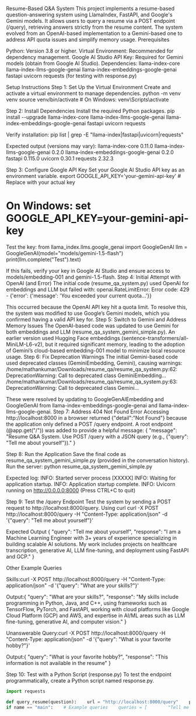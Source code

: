 Resume-Based Q&A System
This project implements a resume-based question-answering system using LlamaIndex, FastAPI, and Google's Gemini models. It allows users to query a resume via a POST endpoint (/query), retrieving answers strictly from the resume content. The system evolved from an OpenAI-based implementation to a Gemini-based one to address API quota issues and simplify memory usage.
Prerequisites

Python: Version 3.8 or higher.
Virtual Environment: Recommended for dependency management.
Google AI Studio API Key: Required for Gemini models (obtain from Google AI Studio).
Dependencies:
llama-index-core
llama-index-llms-google-genai
llama-index-embeddings-google-genai
fastapi
uvicorn
requests (for testing with response.py)



Setup Instructions
Step 1: Set Up the Virtual Environment
Create and activate a virtual environment to manage dependencies.
python -m venv venv
source venv/bin/activate  # On Windows: venv\Scripts\activate

Step 2: Install Dependencies
Install the required Python packages.
pip install --upgrade llama-index-core llama-index-llms-google-genai llama-index-embeddings-google-genai fastapi uvicorn requests

Verify installation:
pip list | grep -E "llama-index|fastapi|uvicorn|requests"

Expected output (versions may vary):
llama-index-core                  0.11.0
llama-index-llms-google-genai     0.2.0
llama-index-embeddings-google-genai 0.2.0
fastapi                           0.115.0
uvicorn                           0.30.1
requests                          2.32.3

Step 3: Configure Google API Key
Set your Google AI Studio API key as an environment variable.
export GOOGLE_API_KEY='your-gemini-api-key'  # Replace with your actual key
# On Windows: set GOOGLE_API_KEY=your-gemini-api-key

Test the key:
from llama_index.llms.google_genai import GoogleGenAI
llm = GoogleGenAI(model="models/gemini-1.5-flash")
print(llm.complete("Test").text)

If this fails, verify your key in Google AI Studio and ensure access to models/embedding-001 and gemini-1.5-flash.
Step 4: Initial Attempt with OpenAI (and Error)
The initial code (resume_qa_system.py) used OpenAI for embeddings and LLM but failed with:
openai.RateLimitError: Error code: 429 - {'error': {'message': 'You exceeded your current quota...'}}

This occurred because the OpenAI API key hit a quota limit. To resolve this, the system was modified to use Google’s Gemini models, which you confirmed having a valid API key for.
Step 5: Switch to Gemini and Address Memory Issues
The OpenAI-based code was updated to use Gemini for both embeddings and LLM (resume_qa_system_gemini_simple.py). An earlier version used Hugging Face embeddings (sentence-transformers/all-MiniLM-L6-v2), but it required significant memory, leading to the adoption of Gemini’s cloud-based embedding-001 model to minimize local resource usage.
Step 6: Fix Deprecation Warnings
The initial Gemini-based code used deprecated classes (GeminiEmbedding, Gemini), causing warnings:
/home/mathankumar/Downloads/resume_qa/resume_qa_system.py:62: DeprecationWarning: Call to deprecated class GeminiEmbedding...
/home/mathankumar/Downloads/resume_qa/resume_qa_system.py:63: DeprecationWarning: Call to deprecated class Gemini...

These were resolved by updating to GoogleGenAIEmbedding and GoogleGenAI from llama-index-embeddings-google-genai and llama-index-llms-google-genai.
Step 7: Address 404 Not Found Error
Accessing http://localhost:8000 in a browser returned {"detail":"Not Found"} because the application only defined a POST /query endpoint. A root endpoint (@app.get("/")) was added to provide a helpful message:
{
  "message": "Resume Q&A System. Use POST /query with a JSON query (e.g., {\"query\": \"Tell me about yourself\"})."
}

Step 8: Run the Application
Save the final code as resume_qa_system_gemini_simple.py (provided in the conversation history). Run the server:
python resume_qa_system_gemini_simple.py

Expected log:
INFO:     Started server process [XXXXX]
INFO:     Waiting for application startup.
INFO:     Application startup complete.
INFO:     Uvicorn running on http://0.0.0.0:8000 (Press CTRL+C to quit)

Step 9: Test the /query Endpoint
Test the system by sending a POST request to http://localhost:8000/query.
Using curl
curl -X POST http://localhost:8000/query -H "Content-Type: application/json" -d '{"query": "Tell me about yourself"}'

Expected Output
{
  "query": "Tell me about yourself",
  "response": "I am a Machine Learning Engineer with 3+ years of experience specializing in building scalable AI solutions. My work includes projects on healthcare transcription, generative AI, LLM fine-tuning, and deployment using FastAPI and GCP."
}

Other Example Queries

Skills:curl -X POST http://localhost:8000/query -H "Content-Type: application/json" -d '{"query": "What are your skills?"}'

Output:{
  "query": "What are your skills?",
  "response": "My skills include programming in Python, Java, and C++, using frameworks such as TensorFlow, PyTorch, and FastAPI, working with cloud platforms like Google Cloud Platform (GCP) and AWS, and expertise in AI/ML areas such as LLM fine-tuning, generative AI, and computer vision."
}


Unanswerable Query:curl -X POST http://localhost:8000/query -H "Content-Type: application/json" -d '{"query": "What is your favorite hobby?"}'

Output:{
  "query": "What is your favorite hobby?",
  "response": "This information is not available in the resume"
}



Step 10: Test with a Python Script (response.py)
To test the endpoint programmatically, create a Python script named response.py.

```python
import requests

def query_resume(question):    url = "http://localhost:8000/query"    payload = {"query": question}    headers = {"Content-Type": "application/json"}    try:        response = requests.post(url, json=payload, headers=headers)        response.raise_for_status()  # Raise an error for bad status codes        return response.json()    except requests.exceptions.RequestException as e:        return {"error": f"Failed to query endpoint: {str(e)}"}
if name == "main":    # Example queries    queries = [        "Tell me about yourself",        "What are your skills?",        "What is your favorite hobby?"    ]    for query in queries:        result = query_resume(query)        print(f"Query: {query}")        print(f"Response: {result}")        print("-" * 50)```
